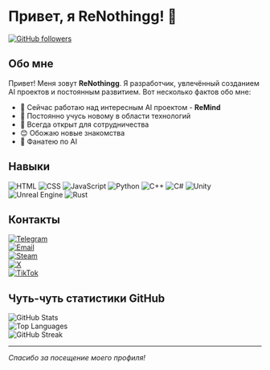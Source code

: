 # Привет, я ReNothingg! 👋

[![GitHub followers](https://img.shields.io/github/followers/ReNothingg?style=social)](https://github.com/ReNothingg)

## Обо мне

Привет! Меня зовут **ReNothingg**. Я разработчик, увлечённый созданием AI проектов и постоянным развитием. Вот несколько фактов обо мне:

- 🔭 Сейчас работаю над интересным AI проектом - **ReMind**
- 🌱 Постоянно учусь новому в области технологий
- 👯 Всегда открыт для сотрудничества
- 😊 Обожаю новые знакомства
- 🤖 Фанатею по AI

## Навыки

![HTML](https://img.shields.io/badge/HTML-E34F26?style=flat&logo=html5&logoColor=white)
![CSS](https://img.shields.io/badge/CSS-1572B6?style=flat&logo=css3&logoColor=white)
![JavaScript](https://img.shields.io/badge/JavaScript-F7DF1E?style=flat&logo=javascript&logoColor=black)
![Python](https://img.shields.io/badge/Python-3776AB?style=flat&logo=python&logoColor=white)
![C++](https://img.shields.io/badge/C++-00599C?style=flat&logo=c%2B%2B&logoColor=white)
![C#](https://img.shields.io/badge/C%23-239120?style=flat&logo=csharp&logoColor=white)
![Unity](https://img.shields.io/badge/Unity-FFFFFF?style=flat&logo=unity&logoColor=black)
![Unreal Engine](https://img.shields.io/badge/Unreal%20Engine-000000?style=flat&logo=unrealengine&logoColor=white)
![Rust](https://img.shields.io/badge/Rust-000000?style=flat&logo=rust&logoColor=white)

## Контакты

[![Telegram](https://img.shields.io/badge/Telegram-2CA5E0?style=for-the-badge&logo=telegram&logoColor=white)](https://t.me/yourtelegram)  
[![Email](https://img.shields.io/badge/Email-D14836?style=for-the-badge&logo=gmail&logoColor=white)](mailto:youremail@example.com)  
[![Steam](https://img.shields.io/badge/Steam-000000?style=for-the-badge&logo=steam&logoColor=white)](https://steamcommunity.com/id/yoursteam)  
[![X](https://img.shields.io/badge/X-1DA1F2?style=for-the-badge&logo=twitter&logoColor=white)](https://twitter.com/yourtwitter)  
[![TikTok](https://img.shields.io/badge/TikTok-000000?style=for-the-badge&logo=tiktok&logoColor=white)](https://www.tiktok.com/@yourtiktok)

## Чуть-чуть статистики GitHub

![GitHub Stats](https://github-readme-stats.vercel.app/api?username=ReNothingg&show_icons=true&theme=radical)  
![Top Languages](https://github-readme-stats.vercel.app/api/top-langs/?username=ReNothingg&layout=compact&theme=radical)  
![GitHub Streak](https://github-readme-streak-stats.herokuapp.com/?user=ReNothingg&theme=radical)

---

*Спасибо за посещение моего профиля!*
